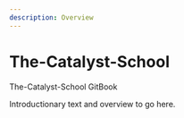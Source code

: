 ```yaml
---
description: Overview
---
```


# The-Catalyst-School

The-Catalyst-School GitBook

Introductionary text and overview to go here.

